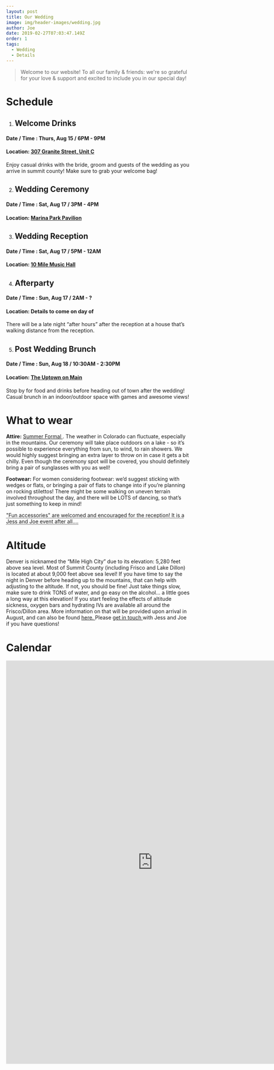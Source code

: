 ```yaml
---
layout: post
title: Our Wedding
image: img/header-images/wedding.jpg
author: Joe
date: 2019-02-27T07:03:47.149Z
order: 1
tags: 
  - Wedding
  - Details
---
```


>Welcome to our website! To all our family & friends: we're so grateful for your love & support and excited to include you in our special day! 


# Schedule  

1. ## Welcome Drinks
#### Date / Time : <span class='event-info'> Thurs, Aug 15 / 6PM - 9PM </span>   
#### Location: <span class='event-info'> <a href="https://goo.gl/maps/gevUHoWRbPaVL1r46" target="_blank">307 Granite Street, Unit C</a> </span>
Enjoy casual drinks with the bride, groom and guests of the wedding as you arrive in summit county! Make sure to grab your welcome bag!

2. ## Wedding Ceremony
#### Date / Time : <span class='event-info'> Sat, Aug 17  / 3PM - 4PM </span>     
#### Location: <span class='event-info'> <a href="https://www.google.com/maps?cid=16681846218033110966" target="_blank"> Marina Park Pavilion </a> </span> 

3. ## Wedding Reception
#### Date / Time : <span class='event-info'> Sat, Aug 17  / 5PM - 12AM </span>
#### Location: <span class='event-info'> <a href="https://www.google.com/maps?cid=12439780851266415659" target="_blank">10 Mile Music Hall</a> </span> 

4. ## Afterparty
#### Date / Time : <span class='event-info'> Sun, Aug 17  / 2AM - ? </span>
#### Location: <span class='event-info'> Details to come on day of </span>
There will be a late night “after hours” after the reception at a house that’s walking distance from the reception.  

5. ## Post Wedding Brunch
#### Date / Time : <span class='event-info'> Sun, Aug 18  / 10:30AM - 2:30PM </span>
#### Location: <span class='event-info'> <a href="https://www.google.com/maps?cid=12391644541869046535" target="_blank">The Uptown on Main</a> </span> 
Stop by for food and drinks before heading out of town after the wedding! Casual brunch in an indoor/outdoor space with games and awesome views! 


# What to wear 
**Attire:** <a href="https://www.greenvelope.com/blog/common-uncommon-wedding-dress-codes-explained" target="_blank"> Summer Formal </a>. The weather in Colorado can fluctuate, especially in the mountains. Our ceremony will take place outdoors on a lake - so it’s possible to experience everything from sun, to wind, to rain showers. We would highly suggest bringing an extra layer to throw on in case it gets a bit chilly. Even though the ceremony spot will be covered, you should definitely bring a pair of sunglasses with you as well! 
 
**Footwear:** For women considering footwear: we’d suggest sticking with wedges or flats, or bringing a pair of flats to change into if you’re planning on rocking stilettos! There might be some walking on uneven terrain involved throughout the day, and there will be LOTS of dancing, so that’s just something to keep in mind! 

<abbr title="attire note">"Fun accessories" are welcomed and encouraged for the reception! It is a Jess and Joe event after all….</abbr>


# Altitude 
Denver is nicknamed the “Mile High City” due to its elevation: 5,280 feet above sea level. Most of Summit County (including Frisco and Lake Dillon) is located at about 9,000 feet above sea level! If you have time to say the night in Denver before heading up to the mountains, that can help with adjusting to the altitude. If not, you should be fine! Just take things slow, make sure to drink TONS of water, and go easy on the alcohol… a little goes a long way at this elevation! If you start feeling the effects of altitude sickness, oxygen bars and hydrating IVs are available all around the Frisco/Dillon area. More information on that will be provided upon arrival in August, and can also be found <a href="https://www.alpineoxygen.net/" target="_blank"> here. </a>
Please <a href="mailto:jessicalaub@msn.com?Subject=Wedding Travel Questions&cc=jsangio1@gmail.com" target="_top"> get in touch </a> with Jess and Joe if you have questions! 

# Calendar

<div>
  <iframe
    src="https://calendar.google.com/calendar/b/1/embed?title=J%20%26%20J%20Wedding%20Schedule&amp;showTitle=0&amp;showNav=0&amp;showPrint=0&amp;showTabs=0&amp;showCalendars=0&amp;mode=WEEK&amp;height=200&amp;wkst=2&amp;bgcolor=%23ffffff&amp;src=ujg8gtpcobb0tcmeh8qs5u4dp4%40group.calendar.google.com&amp;color=%23853104&amp;ctz=America%2FNew_York&dates=20190815%2F20190819"
    width="800"
    height="1100"
    frameBorder="0" scrolling="no" /> 
</div>


---
